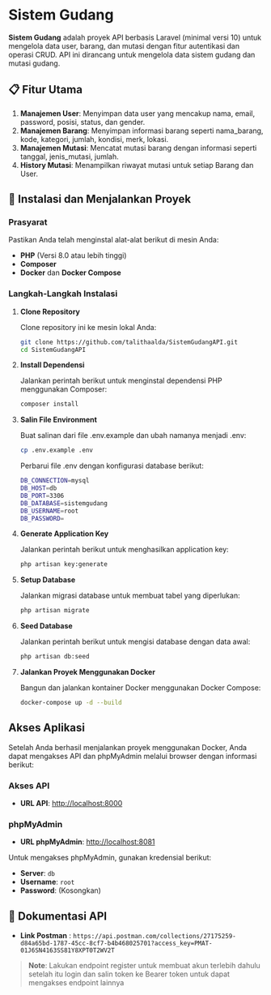 # Sistem Gudang

**Sistem Gudang** adalah proyek API berbasis Laravel (minimal versi 10) untuk mengelola data user, barang, dan mutasi dengan fitur autentikasi dan operasi CRUD. API ini dirancang untuk mengelola data sistem gudang dan mutasi gudang.

## 📋 Fitur Utama

1. **Manajemen User**: Menyimpan data user yang mencakup nama, email, password, posisi, status, dan gender.
2. **Manajemen Barang**: Menyimpan informasi barang seperti nama_barang, kode, kategori, jumlah, kondisi, merk, lokasi.
3. **Manajemen Mutasi**: Mencatat mutasi barang dengan informasi seperti tanggal, jenis_mutasi, jumlah.
7. **History Mutasi**: Menampilkan riwayat mutasi untuk setiap Barang dan User.

## 🚀 Instalasi dan Menjalankan Proyek

### Prasyarat

Pastikan Anda telah menginstal alat-alat berikut di mesin Anda:

- **PHP** (Versi 8.0 atau lebih tinggi)
- **Composer**
- **Docker** dan **Docker Compose**

### Langkah-Langkah Instalasi

1. **Clone Repository**

   Clone repository ini ke mesin lokal Anda:

   ```bash
   git clone https://github.com/talithaalda/SistemGudangAPI.git
   cd SistemGudangAPI
   ```
2. **Install Dependensi**

   Jalankan perintah berikut untuk menginstal dependensi PHP menggunakan Composer:

   ```bash
   composer install
   ```
3. **Salin File Environment**

   Buat salinan dari file .env.example dan ubah namanya menjadi .env:

   ```bash
   cp .env.example .env
   ```
   Perbarui file .env dengan konfigurasi database berikut:
   ```bash
   DB_CONNECTION=mysql
   DB_HOST=db
   DB_PORT=3306
   DB_DATABASE=sistemgudang
   DB_USERNAME=root
   DB_PASSWORD=
   ```
4. **Generate Application Key**

   Jalankan perintah berikut untuk menghasilkan application key:

   ```bash
   php artisan key:generate
   ```

5. **Setup Database**

   Jalankan migrasi database untuk membuat tabel yang diperlukan:

   ```bash
   php artisan migrate
   ```
6. **Seed Database**

   Jalankan perintah berikut untuk mengisi database dengan data awal:

   ```bash
   php artisan db:seed
   ```
7. **Jalankan Proyek Menggunakan Docker**

   Bangun dan jalankan kontainer Docker menggunakan Docker Compose:

   ```bash
   docker-compose up -d --build
   ```
   
 ## Akses Aplikasi

Setelah Anda berhasil menjalankan proyek menggunakan Docker, Anda dapat mengakses API dan phpMyAdmin melalui browser dengan informasi berikut:

### Akses API

- **URL API**: [http://localhost:8000](http://localhost:8000/)

### phpMyAdmin

- **URL phpMyAdmin**: [http://localhost:8081](http://localhost:8081)

Untuk mengakses phpMyAdmin, gunakan kredensial berikut:

- **Server**: `db`
- **Username**: `root`
- **Password**: (Kosongkan)

## 📜 Dokumentasi API

- **Link Postman** : `https://api.postman.com/collections/27175259-d84a65bd-1787-45cc-8cf7-b4b468025701?access_key=PMAT-01J6SN4163SS81Y8XPT0T2WV2T`
> **Note**: Lakukan endpoint register untuk membuat akun terlebih dahulu setelah itu login dan salin token ke Bearer token untuk dapat mengakses endpoint lainnya
